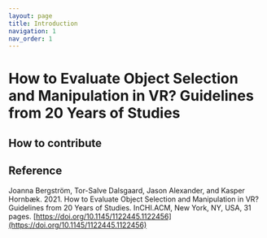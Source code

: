 ```yaml
---
layout: page
title: Introduction
navigation: 1
nav_order: 1
---
```


# How to Evaluate Object Selection and Manipulation in VR? Guidelines from 20 Years of Studies

## How to contribute

## Reference
Joanna Bergström, Tor-Salve Dalsgaard, Jason Alexander, and Kasper Hornbæk. 2021. How to Evaluate Object Selection and Manipulation in VR? Guidelines from 20 Years of Studies. InCHI.ACM, New York, NY, USA, 31 pages. [https://doi.org/10.1145/1122445.1122456](https://doi.org/10.1145/1122445.1122456)
